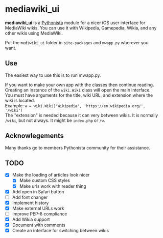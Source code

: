 # mediawiki_ui

**mediawiki_ui** is a [Pythonista](http://omz-software.com/pythonista/index.html) module for a nicer iOS user interface for MediaWiki wikis. You can use it with Wikipedia, Gamepedia, Wikia, and any other wikis using MediaWiki.

Put the `mediwiki_ui` folder in `site-packages` and `mwapp.py` wherever you want.

## Use
The easiest way to use this is to run mwapp.py.  

If you want to make your own app with the classes then continue reading.  
Creating an instance of the `wiki.Wiki` class will open the main interface.  
You must have arguments for the title, wiki URL, and extension where the wiki is located.  
Example: `w = wiki.Wiki('Wikipedia', 'https://en.wikipedia.org/', '/wiki')`  
The "extension" is needed because it can very between wikis. It is normally `/wiki`, but not always. It might be `index.php` or `/w`.

## Acknowlegements
Many thanks go to members Pythonista community for their assistance.

## TODO

- [x] Make the loading of articles look nicer
	- [x] Make custom CSS styles
	- [x] Make urls work with reader thing
- [x] Add open in Safari button
- [ ] Add font changer
- [x] Implement history
- [x] Make external URLs work
- [ ] Improve PEP-8 compliance
- [x] Add Wikia support
- [x] Document with comments
- [x] Create an interface for switching between wikis

